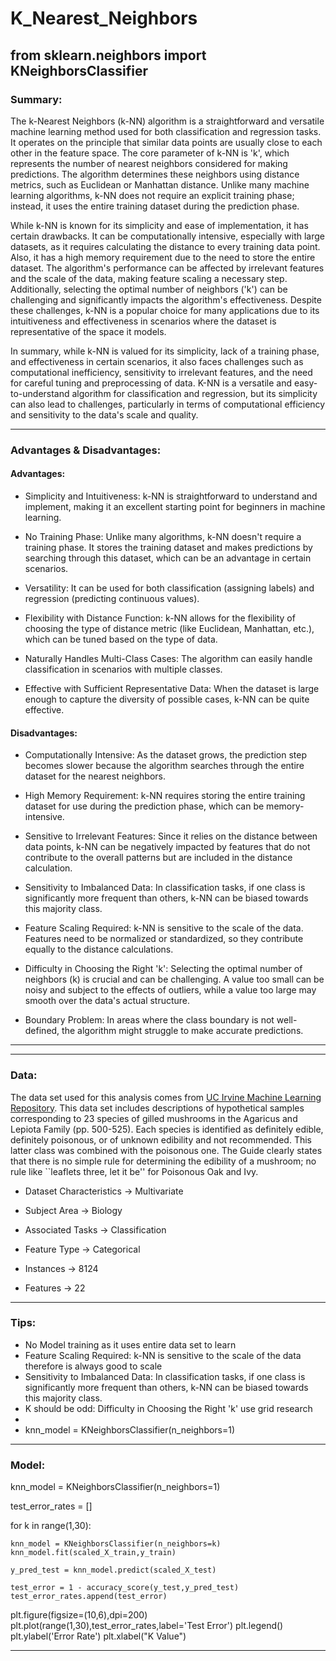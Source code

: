 # K_Nearest_Neighbors
## from sklearn.neighbors import KNeighborsClassifier


### Summary:


The k-Nearest Neighbors (k-NN) algorithm is a straightforward and versatile machine learning method used for both classification and regression tasks. It operates on the principle that similar data points are usually close to each other in the feature space. The core parameter of k-NN is 'k', which represents the number of nearest neighbors considered for making predictions. The algorithm determines these neighbors using distance metrics, such as Euclidean or Manhattan distance. Unlike many machine learning algorithms, k-NN does not require an explicit training phase; instead, it uses the entire training dataset during the prediction phase. 

While k-NN is known for its simplicity and ease of implementation, it has certain drawbacks. It can be computationally intensive, especially with large datasets, as it requires calculating the distance to every training data point. Also, it has a high memory requirement due to the need to store the entire dataset. The algorithm's performance can be affected by irrelevant features and the scale of the data, making feature scaling a necessary step. Additionally, selecting the optimal number of neighbors ('k') can be challenging and significantly impacts the algorithm's effectiveness. Despite these challenges, k-NN is a popular choice for many applications due to its intuitiveness and effectiveness in scenarios where the dataset is representative of the space it models.

In summary, while k-NN is valued for its simplicity, lack of a training phase, and effectiveness in certain scenarios, it also faces challenges such as computational inefficiency, sensitivity to irrelevant features, and the need for careful tuning and preprocessing of data. K-NN is a versatile and easy-to-understand algorithm for classification and regression, but its simplicity can also lead to challenges, particularly in terms of computational efficiency and sensitivity to the data's scale and quality.






---

### Advantages & Disadvantages:

#### Advantages:
- Simplicity and Intuitiveness: k-NN is straightforward to understand and implement, making it an excellent starting point for beginners in machine learning.

- No Training Phase: Unlike many algorithms, k-NN doesn't require a training phase. It stores the training dataset and makes predictions by searching through this dataset, which can be an advantage in certain scenarios.

- Versatility: It can be used for both classification (assigning labels) and regression (predicting continuous values).

- Flexibility with Distance Function: k-NN allows for the flexibility of choosing the type of distance metric (like Euclidean, Manhattan, etc.), which can be tuned based on the type of data.

- Naturally Handles Multi-Class Cases: The algorithm can easily handle classification in scenarios with multiple classes.

- Effective with Sufficient Representative Data: When the dataset is large enough to capture the diversity of possible cases, k-NN can be quite effective.



#### Disadvantages:
- Computationally Intensive: As the dataset grows, the prediction step becomes slower because the algorithm searches through the entire dataset for the nearest neighbors.

- High Memory Requirement: k-NN requires storing the entire training dataset for use during the prediction phase, which can be memory-intensive.

- Sensitive to Irrelevant Features: Since it relies on the distance between data points, k-NN can be negatively impacted by features that do not contribute to the overall patterns but are included in the distance calculation.

- Sensitivity to Imbalanced Data: In classification tasks, if one class is significantly more frequent than others, k-NN can be biased towards this majority class.

- Feature Scaling Required: k-NN is sensitive to the scale of the data. Features need to be normalized or standardized, so they contribute equally to the distance calculations.

- Difficulty in Choosing the Right 'k': Selecting the optimal number of neighbors (k) is crucial and can be challenging. A value too small can be noisy and subject to the effects of outliers, while a value too large may smooth over the data's actual structure.

- Boundary Problem: In areas where the class boundary is not well-defined, the algorithm might struggle to make accurate predictions.


---
---

### Data:

The data set used for this analysis comes from [UC Irvine Machine Learning Repository](https://archive.ics.uci.edu/dataset/73/mushroom). This data set includes descriptions of hypothetical samples corresponding to 23 species of gilled mushrooms in the Agaricus and Lepiota Family (pp. 500-525).  Each species is identified as definitely edible, definitely poisonous, or of unknown edibility and not recommended.  This latter class was combined with the poisonous one.  The Guide clearly states that there is no simple rule for determining the edibility of a mushroom; no rule like ``leaflets three, let it be'' for Poisonous Oak and Ivy.

- Dataset Characteristics -> Multivariate

- Subject Area -> Biology

- Associated Tasks -> Classification

- Feature Type -> Categorical

- Instances -> 8124

- Features -> 22



---

### Tips:

- No Model training as it uses entire data set to learn
- Feature Scaling Required: k-NN is sensitive to the scale of the data therefore is always good to scale
- Sensitivity to Imbalanced Data: In classification tasks, if one class is significantly more frequent than others, k-NN can be biased towards this majority class.
- K should be odd: Difficulty in Choosing the Right 'k' use grid research
- 
- knn_model = KNeighborsClassifier(n_neighbors=1)



---
### Model:

knn_model = KNeighborsClassifier(n_neighbors=1)

test_error_rates = []

for k in range(1,30):

    knn_model = KNeighborsClassifier(n_neighbors=k)
    knn_model.fit(scaled_X_train,y_train) 
   
    y_pred_test = knn_model.predict(scaled_X_test)
    
    test_error = 1 - accuracy_score(y_test,y_pred_test)
    test_error_rates.append(test_error)


plt.figure(figsize=(10,6),dpi=200)
plt.plot(range(1,30),test_error_rates,label='Test Error')
plt.legend()
plt.ylabel('Error Rate')
plt.xlabel("K Value")

---
